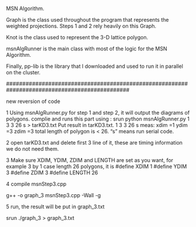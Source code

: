 MSN Algorithm.

Graph is the class used throughout the program that represents the weighted projections.
Steps 1 and 2 rely heavily on this Graph.

Knot is the class used to represent the 3-D lattice polygon.

msnAlgRunner is the main class with most of the logic for the MSN Algorithm.

Finally, pp-lib is the library that I downloaded and used to run it in parallel on the cluster.

##############################################################################################

new reversion of code 

1 Using msnAlgRunner.py for step 1 and step 2, it will output the diagrams of polygons. 
  complie and runs this part using :
  srun python msnAlgRunner.py 1 3 3 26 s > tarKD3.txt
  Put result in tarKD3.txt. 1 3 3 26 s meas: xdim =1 ydim =3 zdim =3 total length of polygon is < 26. “s” means run serial code. 
  
2 open tarKD3.txt and delete first 3 line of it, these are timing information we do not need them. 

3 Make sure XDIM, YDIM, ZDIM and LENGTH are set as you want, for example 3 by 1 case length 26 polygons, it is 
#define XDIM 1
#define YDIM 3
#define ZDIM 3
#define LENGTH 26

4 compile msnStep3.cpp

g++ -o graph_3 msnStep3.cpp -Wall -g

5 run, the result will be put in graph_3.txt

srun ./graph_3  > graph_3.txt 








